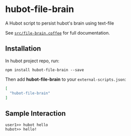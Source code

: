# hubot-file-brain

A Hubot script to persist hubot's brain using text-file

See [`src/file-brain.coffee`](src/file-brain.coffee) for full documentation.

## Installation

In hubot project repo, run:

`npm install hubot-file-brain --save`

Then add **hubot-file-brain** to your `external-scripts.json`:

```json
[
  "hubot-file-brain"
]
```

## Sample Interaction

```
user1>> hubot hello
hubot>> hello!
```
